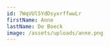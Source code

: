```yaml
---
id: 7WqVUl5YdDsyxrffwwLr
firstName: Anne
lastName: De Boeck
image: /assets/uploads/anne.png
---
```

